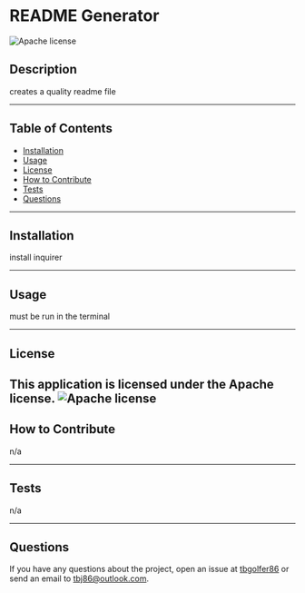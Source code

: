 # README Generator
  ![Apache license](https://img.shields.io/badge/license-Apache-blue.svg)
  ## Description
  creates a quality readme file

---

  ## Table of Contents  

  - [Installation](#installation)
  - [Usage](#usage)
  - [License](#license)
  - [How to Contribute](#contribute)
  - [Tests](#tests)
  - [Questions](#questions)

---

  ## Installation
  install inquirer

---

  ## Usage
  must be run in the terminal

---

  ## License
  This application is licensed under the Apache license.
  ![Apache license](https://opensource.org/licenses/Apache-2.0)
---

  ## How to Contribute
  n/a

---

  ## Tests 
  n/a

---

  ## Questions
  If you have any questions about the project, open an issue at [tbgolfer86](https://www.github.com/tbgolfer86) or send an email to tbj86@outlook.com.

